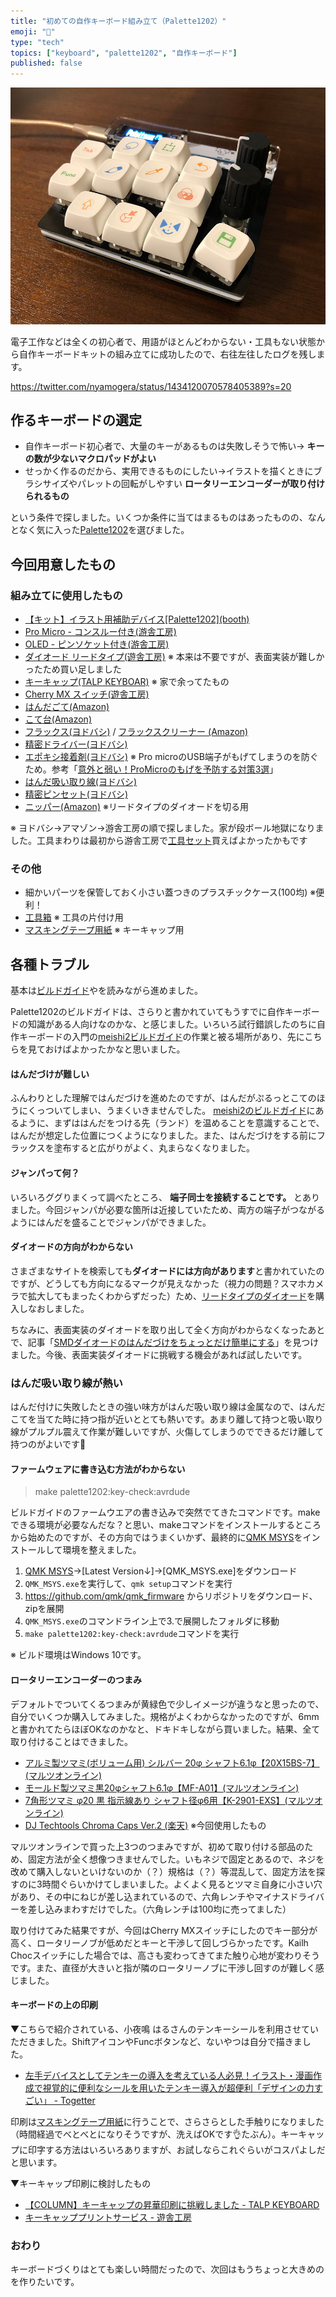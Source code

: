 ```yaml
---
title: "初めての自作キーボード組み立て（Palette1202）"
emoji: "🎉"
type: "tech"
topics: ["keyboard", "palette1202", "自作キーボード"]
published: false
---
```


![palette1202](/images/palette1202/palette1202.png)

電子工作などは全くの初心者で、用語がほとんどわからない・工具もない状態から自作キーボードキットの組み立てに成功したので、右往左往したログを残します。

https://twitter.com/nyamogera/status/1434120070578405389?s=20

## 作るキーボードの選定
- 自作キーボード初心者で、大量のキーがあるものは失敗しそうで怖い→ **キーの数が少ないマクロパッドがよい**
- せっかく作るのだから、実用できるものにしたい→イラストを描くときにブラシサイズやパレットの回転がしやすい **ロータリーエンコーダーが取り付けられるもの**

という条件で探しました。いくつか条件に当てはまるものはあったものの、なんとなく気に入った[Palette1202](https://palette1202.nilgiri-tea.net/)を選びました。


## 今回用意したもの

### 組み立てに使用したもの
- [【キット】イラスト用補助デバイス\[Palette1202\](booth)](https://niltea.booth.pm/items/1710035)
- [Pro Micro - コンスルー付き(游舎工房)](https://shop.yushakobo.jp/products/promicro-spring-pinheader)
- [OLED - ピンソケット付き(游舎工房)](https://shop.yushakobo.jp/products/oled)
- [ダイオード リードタイプ(遊舎工房)](https://shop.yushakobo.jp/products/a0800di-01-100) ※ 本来は不要ですが、表面実装が難しかったため買い足しました
- [キーキャップ(TALP KEYBOAR)](https://talpkeyboard.net/items/6027a2686e84d5793d776135)  ※ 家で余ってたもの
- [Cherry MX スイッチ(遊舎工房)](https://shop.yushakobo.jp/products/cherry-mx) 
- [はんだごて(Amazon)](https://www.amazon.co.jp/gp/product/B006MQD7M4/)
- [こて台(Amazon)](https://www.amazon.co.jp/gp/product/B017SQ0TUO/)
- [フラックス(ヨドバシ)](https://www.yodobashi.com/product/100000001004303211/) / [フラックスクリーナー (Amazon)](https://www.amazon.co.jp/gp/product/B01GROTPEE)
- [精密ドライバー(ヨドバシ)](https://www.yodobashi.com/product/100000001001038640/)
- [エポキシ接着剤(ヨドバシ)](https://www.yodobashi.com/product/100000001001081131/) ※ Pro microのUSB端子がもげてしまうのを防ぐため。参考「[意外と弱い！ProMicroのもげを予防する対策3選](https://masatoshihanai.com/moge-of-promicro/)」
- [はんだ吸い取り線(ヨドバシ)](https://www.yodobashi.com/product/100000001001987586/)
- [精密ピンセット(ヨドバシ)](https://www.yodobashi.com/product/100000001004303234/)
- [ニッパー(Amazon)](https://www.amazon.co.jp/gp/product/B001PR1MRC/) ※リードタイプのダイオードを切る用

※ ヨドバシ→アマゾン→游舎工房の順で探しました。家が段ボール地獄になりました。工具まわりは最初から游舎工房で[工具セット](https://shop.yushakobo.jp/products/a9900to)買えばよかったかもです

### その他
- 細かいパーツを保管しておく小さい蓋つきのプラスチックケース(100均) ※便利！
- [工具箱](https://www.yodobashi.com/product/100000001003281396/) ※ 工具の片付け用
- [マスキングテープ用紙](https://www.yodobashi.com/product/100000001001682398/) ※ キーキャップ用 


## 各種トラブル
基本は[ビルドガイド](https://palette1202.nilgiri-tea.net/)やを読みながら進めました。

Palette1202のビルドガイドは、さらりと書かれていてもうすでに自作キーボードの知識がある人向けなのかな、と感じました。いろいろ試行錯誤したのちに自作キーボードの入門の[meishi2ビルドガイド](https://biacco42.hatenablog.com/entry/2019/08/10/185624)の作業と被る場所があり、先にこちらを見ておけばよかったかなと思いました。

#### はんだづけが難しい
ふんわりとした理解ではんだづけを進めたのですが、はんだがぷるっとこてのほうにくっついてしまい、うまくいきませんでした。
[meishi2のビルドガイド](https://biacco42.hatenablog.com/entry/2019/08/10/185624)にあるように、まずははんだをつける先（ランド）を温めることを意識することで、はんだが想定した位置につくようになりました。また、はんだづけをする前にフラックスを塗布すると広がりがよく、丸まらなくなりました。

#### ジャンパって何？
いろいろググりまくって調べたところ、 **端子同士を接続することです。** とありました。今回ジャンパが必要な箇所は近接していたため、両方の端子がつながるようにはんだを盛ることでジャンパができました。

#### ダイオードの方向がわからない
さまざまなサイトを検索しても**ダイオードには方向があります**と書かれていたのですが、どうしても方向になるマークが見えなかった（視力の問題？スマホカメラで拡大してもまったくわからずだった）ため、[リードタイプのダイオード](https://shop.yushakobo.jp/products/a0800di-01-100)を購入しなおしました。

ちなみに、表面実装のダイオードを取り出して全く方向がわからなくなったあとで、記事「[SMDダイオードのはんだづけをちょっとだけ簡単にする](https://skyhigh-works.hatenablog.com/entry/2018/11/03/234803)」を見つけました。今後、表面実装ダイオードに挑戦する機会があれば試したいです。

### はんだ吸い取り線が熱い
はんだ付けに失敗したときの強い味方がはんだ吸い取り線は金属なので、はんだこてを当てた時に持つ指が近いととても熱いです。あまり離して持つと吸い取り線がプルプル震えて作業が難しいですが、火傷してしまうのでできるだけ離して持つのがよいです🥺 

#### ファームウェアに書き込む方法がわからない

> make palette1202:key-check:avrdude

ビルドガイドのファームウエアの書き込みで突然でてきたコマンドです。makeできる環境が必要なんだな？と思い、makeコマンドをインストールするところから始めたのですが、その方向ではうまくいかず、最終的に[QMK MSYS](https://msys.qmk.fm/)をインストールして環境を整えました。

1. [QMK MSYS](https://msys.qmk.fm/)→[Latest Version↓]→[QMK_MSYS.exe]をダウンロード
2. `QMK_MSYS.exe`を実行して、`qmk setup`コマンドを実行
3. https://github.com/qmk/qmk_firmware からリポジトリをダウンロード、zipを展開
4. `QMK_MSYS.exe`のコマンドライン上で3.で展開したフォルダに移動
5. `make palette1202:key-check:avrdude`コマンドを実行

※ ビルド環境はWindows 10です。

#### ロータリーエンコーダーのつまみ
デフォルトでついてくるつまみが黄緑色で少しイメージが違うなと思ったので、自分でいくつか購入してみました。規格がよくわからなかったのですが、6mmと書かれてたらほぼOKなのかなと、ドキドキしながら買いました。結果、全て取り付けることはできました。

- [アルミ製ツマミ(ボリューム用) シルバー 20φ シャフト6.1φ【20X15BS-7】(マルツオンライン)](https://www.marutsu.co.jp/pc/i/76775/)
- [モールド製ツマミ黒20φシャフト6.1φ【MF-A01】(マルツオンライン)](https://www.marutsu.co.jp/pc/i/62252/)
- [7角形ツマミ φ20 黒 指示線あり シャフト径φ6用【K-2901-EXS】(マルツオンライン)](https://www.marutsu.co.jp/pc/i/2957/)
- [DJ Techtools Chroma Caps Ver.2 (楽天)](https://item.rakuten.co.jp/mikidj/aaadjttcc2/) ※今回使用したもの

マルツオンラインで買った上3つのつまみですが、初めて取り付ける部品のため、固定方法が全く想像つきませんでした。いもネジで固定とあるので、ネジを改めて購入しないといけないのか（？）規格は（？）等混乱して、固定方法を探すのに3時間ぐらいかけてしまいました。よくよく見るとツマミ自身に小さい穴があり、その中にねじが差し込まれているので、六角レンチやマイナスドライバーを差し込みまわすだけでした。（六角レンチは100均に売ってました）  

取り付けてみた結果ですが、今回はCherry MXスイッチにしたのでキー部分が高く、ロータリーノブが低めだとキーと干渉して回しづらかったです。Kailh Chocスイッチにした場合では、高さも変わってきてまた触り心地が変わりそうです。また、直径が大きいと指が隣のロータリーノブに干渉し回すのが難しく感じました。

#### キーボードの上の印刷
▼こちらで紹介されている、小夜鳴 はるさんのテンキーシールを利用させていただきました。ShiftアイコンやFuncボタンなど、ないやつは自分で描きました。

- [左手デバイスとしてテンキーの導入を考えている人必見！イラスト・漫画作成で視覚的に便利なシールを用いたテンキー導入が超便利「デザインの力すごい」 - Togetter](https://togetter.com/li/1589249) 

印刷は[マスキングテープ用紙](https://www.yodobashi.com/product/100000001001682398/)に行うことで、さらさらとした手触りになりました（時間経過でべとべとになりそうですが、洗えばOKです👌たぶん）。キーキャップに印字する方法はいろいろありますが、お試しならこれぐらいがコスパよしだと思います。

▼キーキャップ印刷に検討したもの
- [【COLUMN】キーキャップの昇華印刷に挑戦しました - TALP KEYBOARD](https://talpkeyboard.net/news/5a01a882ed05e619ed0003b2)
- [キーキャッププリントサービス - 遊舎工房](https://yushakobo.jp/keycapprinting/)

### おわり
キーボードづくりはとても楽しい時間だったので、次回はもうちょっと大きめのを作りたいです。

